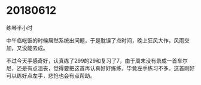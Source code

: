 # 20180612

练琴半小时

中午临吃饭的时候居然系统出问题，于是耽误了点时间，晚上狂风大作，风雨交加，又没能去成。

不过今天手感奇好，认真练了299的29和复习了7，由于周末没有录成一首车尔尼，还是有点沮丧，觉得要把这首再认真好好练练，毕竟左手练习不多。这首刚好可以练好点左手，悲怆也会有点帮助。

